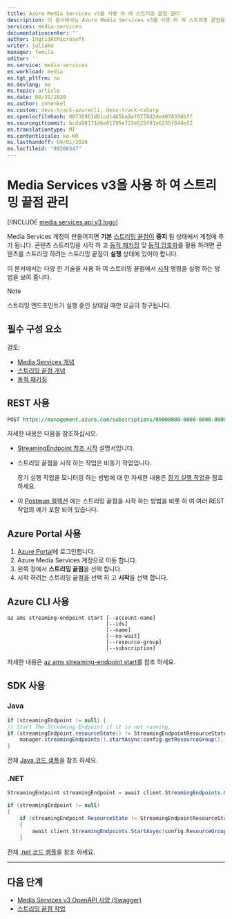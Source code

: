 ```yaml
---
title: Azure Media Services v3을 사용 하 여 스트리밍 끝점 관리
description: 이 문서에서는 Azure Media Services v3을 사용 하 여 스트리밍 끝점을 관리 하는 방법을 보여 줍니다.
services: media-services
documentationcenter: ''
author: IngridAtMicrosoft
writer: juliako
manager: femila
editor: ''
ms.service: media-services
ms.workload: media
ms.tgt_pltfrm: na
ms.devlang: na
ms.topic: article
ms.date: 08/31/2020
ms.author: inhenkel
ms.custom: devx-track-azurecli, devx-track-csharp
ms.openlocfilehash: 08730961d81cd14b5ba8af0778d2de4078398bff
ms.sourcegitcommit: bcda98171d6e81795e723e525f81e6235f044e52
ms.translationtype: MT
ms.contentlocale: ko-KR
ms.lasthandoff: 09/01/2020
ms.locfileid: "89266547"
---
```

# <a name="manage-streaming-endpoints-with--media-services-v3"></a>Media Services v3을 사용 하 여 스트리밍 끝점 관리

[!INCLUDE [media services api v3 logo](./includes/v3-hr.md)]

Media Services 계정이 만들어지면 **기본** [스트리밍 끝점이](streaming-endpoint-concept.md) **중지** 됨 상태에서 계정에 추가 됩니다. 콘텐츠 스트리밍을 시작 하 고 [동적 패키징](dynamic-packaging-overview.md) 및 [동적 암호화](content-protection-overview.md)를 활용 하려면 콘텐츠를 스트리밍 하려는 스트리밍 끝점이 **실행** 상태에 있어야 합니다.

이 문서에서는 다양 한 기술을 사용 하 여 스트리밍 끝점에서 [시작](/rest/api/media/streamingendpoints/start) 명령을 실행 하는 방법을 보여 줍니다. 
 
> [!NOTE]
> 스트리밍 엔드포인트가 실행 중인 상태일 때만 요금이 청구됩니다.
    
## <a name="prerequisites"></a>필수 구성 요소

검토: 

* [Media Services 개념](concepts-overview.md)
* [스트리밍 끝점 개념](streaming-endpoint-concept.md)
* [동적 패키징](dynamic-packaging-overview.md)

## <a name="use-rest"></a>REST 사용

```rest
POST https://management.azure.com/subscriptions/00000000-0000-0000-0000-000000000000/resourceGroups/mediaresources/providers/Microsoft.Media/mediaservices/slitestmedia10/streamingEndpoints/myStreamingEndpoint1/start?api-version=2018-07-01
```

자세한 내용은 다음을 참조하십시오. 

* [StreamingEndpoint 참조 시작](/rest/api/media/streamingendpoints/start) 설명서입니다.
* 스트리밍 끝점을 시작 하는 작업은 비동기 작업입니다. 

    장기 실행 작업을 모니터링 하는 방법에 대 한 자세한 내용은 [장기 실행 작업](media-services-apis-overview.md)을 참조 하세요.
* 이 [Postman 컬렉션](https://github.com/Azure-Samples/media-services-v3-rest-postman/blob/master/Postman/Media%20Services%20v3.postman_collection.json) 에는 스트리밍 끝점을 시작 하는 방법을 비롯 하 여 여러 REST 작업의 예가 포함 되어 있습니다.

## <a name="use-the-azure-portal"></a>Azure Portal 사용 
 
1. [Azure Portal](https://portal.azure.com/)에 로그인합니다.
1. Azure Media Services 계정으로 이동 합니다.
1. 왼쪽 창에서  **스트리밍 끝점**을 선택 합니다.
1. 시작 하려는 스트리밍 끝점을 선택 하 고 **시작**을 선택 합니다.

## <a name="use-the-azure-cli"></a>Azure CLI 사용

```cli
az ams streaming-endpoint start [--account-name]
                                [--ids]
                                [--name]
                                [--no-wait]
                                [--resource-group]
                                [--subscription]
```

자세한 내용은 [az ams streaming-endpoint start](/cli/azure/ams/streaming-endpoint?view=azure-cli-latest#az-ams-streaming-endpoint-start)를 참조 하세요.

## <a name="use-sdks"></a>SDK 사용

### <a name="java"></a>Java
    
```java
if (streamingEndpoint != null) {
// Start The Streaming Endpoint if it is not running.
if (streamingEndpoint.resourceState() != StreamingEndpointResourceState.RUNNING) {
    manager.streamingEndpoints().startAsync(config.getResourceGroup(), config.getAccountName(), STREAMING_ENDPOINT_NAME).await();
}
```

전체 [Java 코드 샘플](https://github.com/Azure-Samples/media-services-v3-java/blob/master/DynamicPackagingVODContent/StreamHLSAndDASH/src/main/java/sample/StreamHLSAndDASH.java#L128)을 참조 하세요.

### <a name="net"></a>.NET

```csharp
StreamingEndpoint streamingEndpoint = await client.StreamingEndpoints.GetAsync(config.ResourceGroup, config.AccountName, DefaultStreamingEndpointName);

if (streamingEndpoint != null)
{
    if (streamingEndpoint.ResourceState != StreamingEndpointResourceState.Running)
    {
        await client.StreamingEndpoints.StartAsync(config.ResourceGroup, config.AccountName, DefaultStreamingEndpointName);
    }
```

전체 [.net 코드 샘플](https://github.com/Azure-Samples/media-services-v3-dotnet/blob/master/DynamicPackagingVODContent/StreamHLSAndDASH/Program.cs#L112)을 참조 하세요.

---

## <a name="next-steps"></a>다음 단계

* [Media Services v3 OpenAPI 사양 (Swagger)](https://github.com/Azure/azure-rest-api-specs/tree/master/specification/mediaservices/resource-manager/Microsoft.Media/stable/2018-07-01)
* [스트리밍 끝점 작업](/rest/api/media/streamingendpoints)

